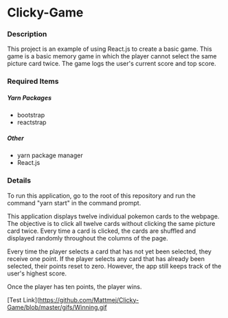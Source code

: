 # Clicky-Game

### Description

This project is an example of using React.js to create a basic game. This game is a basic memory game in which the player cannot select the same picture card twice. The game logs the user's current score and top score. 

### Required Items

##### Yarn Packages
* bootstrap
* reactstrap

##### Other
* yarn package manager
* React.js


### Details

To run this application, go to the root of this repository and run the command "yarn start" in the command prompt.

This application displays twelve individual pokemon cards to the webpage. The objective is to click all twelve cards without clicking the same picture card twice. Every time a card is clicked, the cards are shuffled and displayed randomly throughout the columns of the page. 

Every time the player selects a card that has not yet been selected, they receive one point. If the player selects any card that has already been selected, their points reset to zero. However, the app still keeps track of the user's highest score.

Once the player has ten points, the player wins.

[Test Link](https://github.com/Mattmej/Clicky-Game/blob/master/gifs/Winning.gif